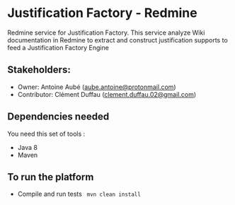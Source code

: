 # Justification Factory - Redmine
Redmine service for Justification Factory. This service analyze Wiki documentation in Redmine to extract and construct justification supports to feed a Justification Factory Engine

## Stakeholders:
  * Owner: Antoine Aubé ([aube.antoine@protonmail.com](aube.antoine@protonmail.com))
  * Contributor: Clément Duffau ([clement.duffau.02@gmail.com](clement.duffau.02@gmail.com))
  
## Dependencies needed

You need this set of tools :
* Java 8
* Maven

## To run the platform

* Compile and run tests ``` mvn clean install```
